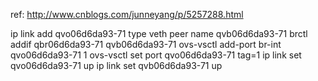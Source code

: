 
ref:
http://www.cnblogs.com/junneyang/p/5257288.html




ip link add qvo06d6da93-71 type veth peer name qvb06d6da93-71
brctl addif qbr06d6da93-71 qvb06d6da93-71
ovs-vsctl add-port br-int  qvo06d6da93-71 1
ovs-vsctl set port qvo06d6da93-71 tag=1
ip link set qvo06d6da93-71 up
ip link set qvb06d6da93-71 up 
